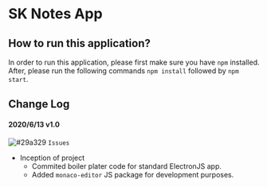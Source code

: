 # SK Notes App

## How to run this application?

In order to run this application, please first make sure you have `npm` installed. After, please run the following commands `npm install` followed by `npm start`.

## Change Log

#### 2020/6/13 v1.0

![#29a329](https://via.placeholder.com/15/29a329/000000?text=+) `Issues`

- Inception of project
  - Commited boiler plater code for standard ElectronJS app.
  - Added `monaco-editor` JS package for development purposes.
